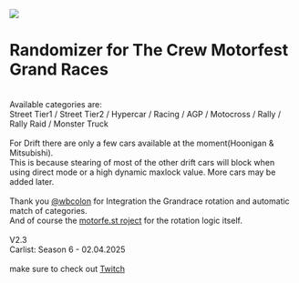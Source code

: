 [<img src="https://github.com/user-attachments/assets/f32ae56e-248a-4780-9c39-da9c1b17f73e">](https://shogun160.github.io/TCM-ZEN_DOMIZER/zendomizer.html)
# **Randomizer for The Crew Motorfest Grand Races**
<br>Available categories are:
<br>Street Tier1 / Street Tier2 / Hypercar / Racing / AGP / Motocross / Rally / Rally Raid / Monster Truck
<br>
<br>For Drift there are only a few cars available at the moment(Hoonigan & Mitsubishi).
<br>This is because stearing of most of the other drift cars will block when using direct mode or a high dynamic maxlock value. More cars may be added later.
<br>
<br>Thank you [@wbcolon](https://github.com/wbcolon) for Integration the Grandrace rotation and automatic match of categories. 
<br>And of course the [motorfe.st roject](https://github.com/calamity-inc/motorfe.st/) for the rotation logic itself.
<br>
<br>V2.3
<br>Carlist: Season 6 - 02.04.2025
<br>
<br>make sure to check out [Twitch](https://www.twitch.tv/xthepapapyr0)



